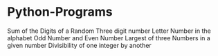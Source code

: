 # Python-Programs
Sum of the Digits of a Random Three digit number
Letter Number in the alphabet
Odd Number and Even Number
Largest of three Numbers in a given number
Divisibility of one integer by another
